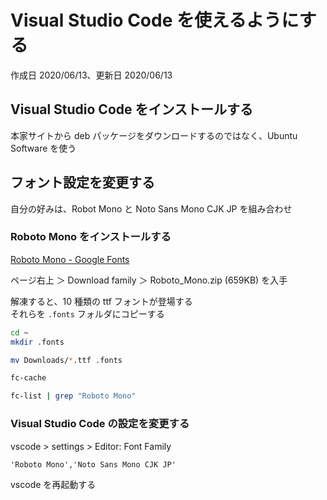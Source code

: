 # Visual Studio Code を使えるようにする

作成日 2020/06/13、更新日 2020/06/13

## Visual Studio Code をインストールする

本家サイトから deb パッケージをダウンロードするのではなく、Ubuntu Software を使う

## フォント設定を変更する

自分の好みは、Robot Mono と Noto Sans Mono CJK JP を組み合わせ

### Roboto Mono をインストールする

[Roboto Mono \- Google Fonts](https://fonts.google.com/specimen/Roboto+Mono)

ページ右上 ＞ Download family ＞ Roboto_Mono.zip (659KB) を入手

解凍すると、10 種類の ttf フォントが登場する\
それらを `.fonts` フォルダにコピーする

```bash
cd ~
mkdir .fonts

mv Downloads/*.ttf .fonts

fc-cache

fc-list | grep "Roboto Mono"
```

### Visual Studio Code の設定を変更する

vscode > settings > Editor: Font Family

```text
'Roboto Mono','Noto Sans Mono CJK JP'
```

vscode を再起動する

